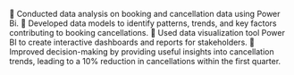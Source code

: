 	Conducted data analysis on booking and cancellation data using Power Bi.
	Developed data models to identify patterns, trends, and key factors contributing to booking cancellations.
	Used data visualization tool Power BI to create interactive dashboards and reports for stakeholders.
	Improved decision-making by providing useful insights into cancellation trends, leading to a 10% reduction in cancellations within the first quarter.
